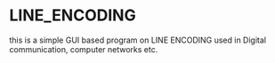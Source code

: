 # LINE_ENCODING
this is a simple GUI based program on LINE ENCODING used in Digital communication, computer networks etc.
